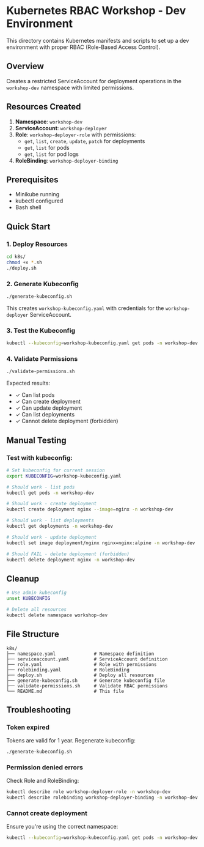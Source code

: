 # Kubernetes RBAC Workshop - Dev Environment

This directory contains Kubernetes manifests and scripts to set up a dev environment with proper RBAC (Role-Based Access Control).

## Overview

Creates a restricted ServiceAccount for deployment operations in the `workshop-dev` namespace with limited permissions.

## Resources Created

1. **Namespace**: `workshop-dev`
2. **ServiceAccount**: `workshop-deployer`
3. **Role**: `workshop-deployer-role` with permissions:
   - `get`, `list`, `create`, `update`, `patch` for deployments
   - `get`, `list` for pods
   - `get`, `list` for pod logs
4. **RoleBinding**: `workshop-deployer-binding`

## Prerequisites

- Minikube running
- kubectl configured
- Bash shell

## Quick Start

### 1. Deploy Resources

```bash
cd k8s/
chmod +x *.sh
./deploy.sh
```

### 2. Generate Kubeconfig

```bash
./generate-kubeconfig.sh
```

This creates `workshop-kubeconfig.yaml` with credentials for the `workshop-deployer` ServiceAccount.

### 3. Test the Kubeconfig

```bash
kubectl --kubeconfig=workshop-kubeconfig.yaml get pods -n workshop-dev
```

### 4. Validate Permissions

```bash
./validate-permissions.sh
```

Expected results:
- ✓ Can list pods
- ✓ Can create deployment
- ✓ Can update deployment
- ✓ Can list deployments
- ✓ Cannot delete deployment (forbidden)

## Manual Testing

### Test with kubeconfig:

```bash
# Set kubeconfig for current session
export KUBECONFIG=workshop-kubeconfig.yaml

# Should work - list pods
kubectl get pods -n workshop-dev

# Should work - create deployment
kubectl create deployment nginx --image=nginx -n workshop-dev

# Should work - list deployments
kubectl get deployments -n workshop-dev

# Should work - update deployment
kubectl set image deployment/nginx nginx=nginx:alpine -n workshop-dev

# Should FAIL - delete deployment (forbidden)
kubectl delete deployment nginx -n workshop-dev
```

## Cleanup

```bash
# Use admin kubeconfig
unset KUBECONFIG

# Delete all resources
kubectl delete namespace workshop-dev
```

## File Structure

```
k8s/
├── namespace.yaml              # Namespace definition
├── serviceaccount.yaml         # ServiceAccount definition
├── role.yaml                   # Role with permissions
├── rolebinding.yaml            # RoleBinding
├── deploy.sh                   # Deploy all resources
├── generate-kubeconfig.sh      # Generate kubeconfig file
├── validate-permissions.sh     # Validate RBAC permissions
└── README.md                   # This file
```

## Troubleshooting

### Token expired

Tokens are valid for 1 year. Regenerate kubeconfig:

```bash
./generate-kubeconfig.sh
```

### Permission denied errors

Check Role and RoleBinding:

```bash
kubectl describe role workshop-deployer-role -n workshop-dev
kubectl describe rolebinding workshop-deployer-binding -n workshop-dev
```

### Cannot create deployment

Ensure you're using the correct namespace:

```bash
kubectl --kubeconfig=workshop-kubeconfig.yaml get pods -n workshop-dev
```
